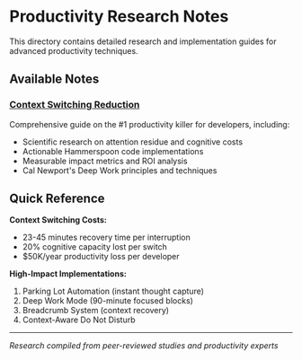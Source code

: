 # Productivity Research Notes

This directory contains detailed research and implementation guides for advanced productivity techniques.

## Available Notes

### [Context Switching Reduction](./context-switching-reduction.md)
Comprehensive guide on the #1 productivity killer for developers, including:
- Scientific research on attention residue and cognitive costs
- Actionable Hammerspoon code implementations  
- Measurable impact metrics and ROI analysis
- Cal Newport's Deep Work principles and techniques

## Quick Reference

**Context Switching Costs:**
- 23-45 minutes recovery time per interruption
- 20% cognitive capacity lost per switch
- $50K/year productivity loss per developer

**High-Impact Implementations:**
1. Parking Lot Automation (instant thought capture)
2. Deep Work Mode (90-minute focused blocks)
3. Breadcrumb System (context recovery)
4. Context-Aware Do Not Disturb

---

*Research compiled from peer-reviewed studies and productivity experts*